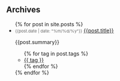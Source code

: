 <h2 class="post_title">Archives</h2>
<ul>
	{% for post in site.posts %}
	<li class="archive_list">
		<time style="color:#666;font-size:11px;" datetime='{{post.date | date: "%Y-%m-%d"}}'>{{post.date | date: "%m/%d/%y"}}</time> <a class="archive_list_article_link" href='{{post.url}}'>{{post.title}}</a>
		<p class="summary">{{post.summary}}
		<ul class="tag_list">
			{% for tag in post.tags %}
			<li class="inline archive_list"><a class="tag_list_link" href="/tag/{{ tag }}">{{ tag }}</a></li>
			{% endfor %}
		</ul>
	</li>
	{% endfor %}
</ul>
<div style="display:none">
<h2 class="post_title">Tags</h2>
<ul>
{% for tag in site.tags %}
	<li><a href="/tag/{{ tag[0] }}">{{ tag[0] }}</a></li>
{% endfor %}
</ul>
</div>